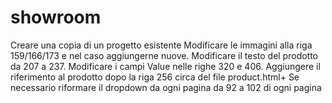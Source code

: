 # showroom

Creare una copia di un progetto esistente
Modificare le immagini alla riga 159/166/173 e nel caso aggiungerne nuove.
Modificare il testo del prodotto da 207 a 237.
Modificare i campi Value nelle righe 320 e 406.
Aggiungere il riferimento al prodotto dopo la riga 256 circa del file product.html+
Se necessario riformare il dropdown da ogni pagina da 92 a 102 di ogni pagina
